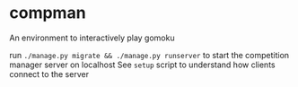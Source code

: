 # compman

An environment to interactively play gomoku

run ```./manage.py migrate && ./manage.py runserver``` to start the competition manager server on localhost
See ```setup``` script to understand how clients connect to the server



